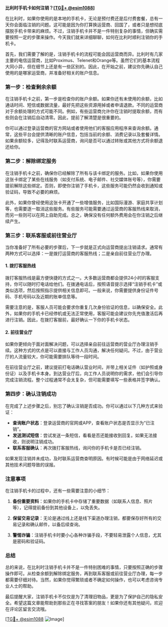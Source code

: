 **比利时手机卡如何注销？[[TG💪+ @esim1088](https://t.me/s/esim1088)]**

在比利时，如果你使用的是本地的手机卡，无论是预付费还是后付费套餐，总有一天你会面临注销的问题。这可能是因为你打算换运营商、回国了，或者只是想彻底摆脱手机卡带来的麻烦。不过，注销手机卡并不是一件特别复杂的事情，但确实需要按照一定的步骤来操作。今天我们就来详细聊聊，如何在比利时顺利注销你的手机卡。

首先，我们需要了解的是，注销手机卡的流程可能会因运营商而异。比利时有几家主要的电信运营商，比如Proximus、Telenet和Orange等。虽然它们的基本流程大同小异，但在细节上还是有一些区别的。因此，在开始之前，建议你先确认自己使用的是哪家运营商，并准备好相关的账户信息。

### 第一步：检查剩余余额

在注销手机卡之前，第一步是检查你的账户余额。如果你还有未使用的余额，比如通话时间、短信或数据流量，最好先把这些资源用掉或者申请退款。不同的运营商对于余额处理的方式可能不同。例如，有些运营商允许你在注销时提取余额，而有些则会在注销后自动清零。因此，提前了解清楚是很重要的。

你可以通过登录运营商的官方网站或者使用他们的客服应用程序来查询余额。通常，这些平台会提供清晰的账户信息，包括当前的余额、消费记录以及套餐详情。如果余额较多，记得及时联系运营商，询问是否可以通过转账或其他方式将余额退还给你。

### 第二步：解除绑定服务

在注销手机卡之前，确保你已经解除了所有与该卡绑定的服务。比如，如果你使用这张卡绑定了某些在线服务（如支付系统、电子邮件、社交媒体账号等），你需要提前解除这些绑定。否则，即使你注销了手机卡，这些服务可能仍然会收到通知或验证码，导致不必要的麻烦。

此外，如果你曾经使用这张卡开通了一些增值服务，比如国际漫游、家庭共享计划等，也需要逐一取消这些服务。有些服务可能需要通过运营商的客服热线来取消，而另一些则可以在网上自助完成。总之，确保没有任何额外费用会在你注销之后继续产生。

### 第三步：联系客服或前往营业厅

当你准备好了所有必要的步骤后，下一步就是正式向运营商提出注销请求。通常有两种方式可以选择：一是拨打运营商的客服热线；二是亲自前往营业厅办理。

#### 1. 拨打客服热线

拨打客服热线是最方便快捷的方式之一。大多数运营商都会提供24小时的客服支持，你可以随时打电话给他们。在拨通电话后，按照语音提示选择“注销手机卡”或类似选项，然后按照指示提供相关信息即可。一般来说，你需要提供身份证件号码、手机号码以及近期的账单信息等。

需要注意的是，客服人员可能会要求你重复几次身份验证的信息，以确保安全。此外，如果你的手机卡已经停机或无法正常使用，客服可能会建议你先充值激活后再进行注销。因此，在拨打客服前，最好确认一下你的手机卡状态。

#### 2. 前往营业厅

如果你更倾向于面对面解决问题，可以选择亲自前往运营商的营业厅办理注销手续。这种方式的优点是可以直接与工作人员沟通，解决任何疑问。不过，由于营业厅的人流量较大，你可能需要排队等待一段时间。

在前往营业厅之前，建议提前打电话确认营业时间，并带上相关证件（如护照或身份证）以及手机卡本身。到达营业厅后，向工作人员说明你的需求，他们会引导你完成注销流程。整个过程通常不会太复杂，但可能需要填写一些表格并签字确认。

### 第四步：确认注销成功

在完成了上述步骤之后，别忘了确认注销是否成功。你可以通过以下几种方式来验证：

- **查询账户状态**：登录运营商的官网或APP，查看账户状态是否显示为“已注销”。
- **发送测试短信**：尝试发送一条短信，看看是否还能接收到回复。如果无法接收，则说明注销成功。
- **联系客服确认**：再次拨打客服热线，询问你的手机卡是否已经注销。

如果发现注销并未成功，及时联系运营商查明原因。有时候可能是由于网络延迟或其他技术问题导致的误报。

### 注意事项

在注销手机卡的过程中，还有一些需要注意的小细节：

1. **备份重要资料**：如果你的手机卡中存储了重要数据（如联系人信息、照片等），记得提前备份到其他设备上，以免丢失。
   
2. **保留交易记录**：无论是通过线上还是线下渠道办理注销，都要保存好所有的交易记录和确认邮件，以备后续查询。

3. **警惕诈骗**：注销手机卡时要小心各种诈骗手段，不要轻易泄露个人信息，尤其是密码和验证码。

### 总结

总的来说，在比利时注销手机卡并不是一件特别困难的事情，只要按照正确的步骤操作即可。从检查余额到解除绑定服务，再到联系客服或前往营业厅办理，每一步都需要仔细对待。当然，如果你觉得繁琐或者不确定如何操作，也可以考虑咨询专业人士的帮助。

最后提醒大家，注销手机卡不仅仅是为了清理旧物品，更是为了保护自己的隐私安全。希望这篇文章能帮助到那些正在寻找答案的朋友！如果你还有其他疑问，欢迎在评论区留言交流哦。

[[TG💪+ @esim1088](https://t.me/s/esim1088) ![Image](https://i.postimg.cc/4NQfJmqS/Snipaste-2025-05-13-00-14-12.png)]